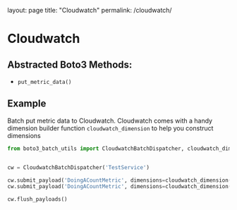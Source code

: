 layout: page
title: "Cloudwatch"
permalink: /cloudwatch/

# Cloudwatch
## Abstracted Boto3 Methods:
* `put_metric_data()`

## Example
Batch put metric data to Cloudwatch. Cloudwatch comes with a handy dimension builder function `cloudwatch_dimension` 
to help you construct dimensions
```python
from boto3_batch_utils import CloudwatchBatchDispatcher, cloudwatch_dimension


cw = CloudwatchBatchDispatcher('TestService')

cw.submit_payload('DoingACountMetric', dimensions=cloudwatch_dimension('dimA', '12345'), value=555, unit='Count')
cw.submit_payload('DoingACountMetric', dimensions=cloudwatch_dimension('dimA', '12345'), value=1234, unit='Count')

cw.flush_payloads()
```
